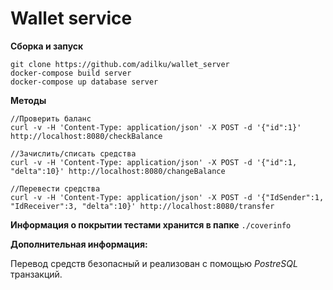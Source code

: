 # Wallet service

**Сборка и запуск**

```bigquery
git clone https://github.com/adilku/wallet_server
docker-compose build server
docker-compose up database server
```

**Методы**
```console
//Проверить баланс
curl -v -H 'Content-Type: application/json' -X POST -d '{"id":1}' http://localhost:8080/checkBalance

//Зачислить/списать средства
curl -v -H 'Content-Type: application/json' -X POST -d '{"id":1, "delta":10}' http://localhost:8080/changeBalance

//Перевести средства
curl -v -H 'Content-Type: application/json' -X POST -d '{"IdSender":1, "IdReceiver":3, "delta":10}' http://localhost:8080/transfer
```


**Информация о покрытии тестами хранится в папке** `./coverinfo`

**Дополнительная информация:** 

Перевод средств безопасный и реализован с помощью *PostreSQL* транзакций.


